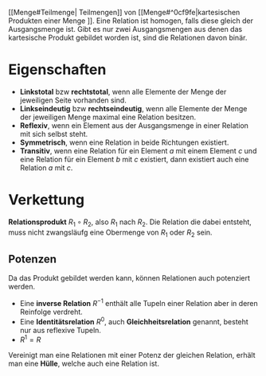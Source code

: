 [[Menge#Teilmenge| Teilmengen]] von [[Menge#^0cf9fe|kartesischen Produkten einer Menge ]]. Eine Relation ist homogen, falls diese gleich der Ausgangsmenge ist. Gibt es nur zwei Ausgangsmengen aus denen das kartesische Produkt gebildet worden ist, sind die Relationen davon binär.

# Eigenschaften
- **Linkstotal** bzw **rechtstotal**, wenn alle Elemente der Menge der jeweiligen Seite vorhanden sind.
- **Linkseindeutig** bzw **rechtseindeutig**, wenn alle Elemente der Menge der jeweiligen Menge maximal eine Relation besitzen.
- **Reflexiv**, wenn ein Element aus der Ausgangsmenge in einer Relation mit sich selbst steht.
- **Symmetrisch**, wenn eine Relation in beide Richtungen existiert.
- **Transitiv**, wenn eine Relation für ein Element $a$ mit einem Element $c$ und eine Relation für ein Element $b$ mit $c$ existiert, dann existiert auch eine Relation $a$ mit $c$.

# Verkettung
**Relationsprodukt** $R_{1} \circ R_{2}$, also $R_{1}$ nach $R_{2}$. Die Relation die dabei entsteht, muss nicht zwangsläufg eine Obermenge  von $R_{1}$ oder $R_{2}$ sein.

## Potenzen
Da das Produkt gebildet werden kann, können Relationen auch potenziert werden.

- Eine **inverse Relation** $R^{-1}$ enthält alle Tupeln einer Relation aber in deren Reinfolge verdreht.
- Eine **Identitätsrelation** $R^{0}$, auch **Gleichheitsrelation** genannt, besteht nur aus reflexive Tupeln.
- $R^{1} = R$

Vereinigt man eine Relationen mit einer Potenz der gleichen Relation, erhält man eine **Hülle**, welche auch eine Relation ist.